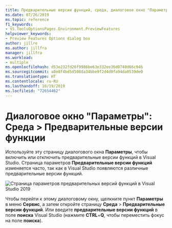 ```yaml
---
title: Предварительные версии функций, среда, диалоговое окно "Параметры"
ms.date: 07/26/2019
ms.topic: reference
f1_keywords:
- VS.ToolsOptionsPages.Environment.PreviewFeatures
helpviewer_keywords:
- Preview Features Options dialog box
author: jillre
ms.author: jillfra
manager: jillfra
ms.workload:
- multiple
ms.openlocfilehash: d53e232fd26f9986be63e332ee36d0740d66c94b
ms.sourcegitcommit: a8e8f4bd5d508da34bbe9f2d4d9fa94da0539de0
ms.translationtype: HT
ms.contentlocale: ru-RU
ms.lasthandoff: 10/19/2019
ms.locfileid: "72654462"
---
```

# <a name="options-dialog-box-environment--preview-features"></a>Диалоговое окно "Параметры": Среда \> Предварительные версии функции

Используйте эту страницу диалогового окна **Параметры**, чтобы включить или отключить предварительные версии функций в Visual Studio. Страница параметров **Предварительные версии функций** изменяется часто, так как в Visual Studio появляются различные предварительные версии функций.

![Страница параметров предварительных версий функций в Visual Studio 2019](media/environment-preview-features-page.png)

Чтобы перейти к этому диалоговому окну, щелкните пункт **Параметры** в меню **Сервис**, а затем откройте страницу **Среда** > **Предварительные версии функций**. Или введите **предварительные версии функций** в поле **поиска** Visual Studio (нажмите **CTRL**+**Q**, чтобы переместить фокус на поле **поиска**).